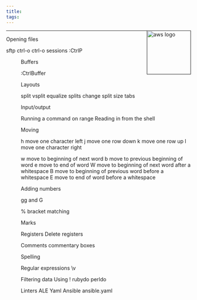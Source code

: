 ```yaml
---
title:
tags:
---
```


<a href=""><img style='float:right' alt='aws logo' width='120px' src='/static/images/'></a>

---

Opening files

sftp
ctrl-o ctrl-o
sessions
:CtrlP <dir>

Buffers

:CtrlBuffer

Layouts

split
vsplit
equalize splits
change split size
tabs

Input/output

Running a command on range
Reading in from the shell

Moving

h   move one character left
j   move one row down
k   move one row up
l   move one character right

w   move to beginning of next word
b   move to previous beginning of word
e   move to end of word
W   move to beginning of next word after a whitespace
B   move to beginning of previous word before a whitespace
E   move to end of word before a whitespace

Adding numbers

gg and G

% bracket matching

Marks

Registers
Delete registers

Comments
commentary
boxes

Spelling

Regular expressions
\v

Filtering data
Using !
rubydo
perldo

Linters
ALE
Yaml
Ansible
ansible.yaml


